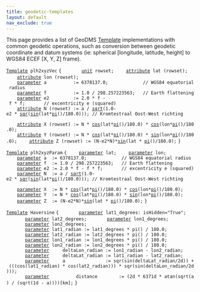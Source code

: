```yaml
---
title: geodetic-templates
layout: default
nav_exclude: true
---
```

This page provides a list of GeoDMS [Template](Template "wikilink")
implementations with common geodetic operations, such as conversion
between geodetic coordinate and datum systems (ie: spherical
\[longitude, latitude, height\] to WGS84 ECEF \[X, Y, Z\] frame).

[`Template`](Template "wikilink")` plh2xyzVec`
`{   `
`    `[`unit`](unit "wikilink")<uint32>` rowset;`
`    `[`attribute`](attribute "wikilink")<float64>` lat (rowset);`
`    `[`attribute`](attribute "wikilink")<float64>` lon (rowset);`
`       `
`    `[`parameter`](parameter "wikilink")<float64>` a          := 6378137.0;             // WGS84 equatorial radius`
`    `[`parameter`](parameter "wikilink")<float64>` f          := 1.0 / 298.257223563;   // Earth flattening`
`    `[`parameter`](parameter "wikilink")<float64>` e2         := 2.0 * f - f * f;       // excentricity e (squared)`
`    `[`attribute`](attribute "wikilink")<float64>` N (rowset) := a / `[`sqrt`](sqrt "wikilink")`(1.0-e2 * `[`sqr`](sqr "wikilink")`(`[`sin`](sin "wikilink")`(lat*`[`pi`](pi "wikilink")`()/180.0))); // Kromtestraal Oost-West richting`
`       `
`    `[`attribute`](attribute "wikilink")<float64>` X (rowset) := N * `[`cos`](cos "wikilink")`(lat*`[`pi`](pi "wikilink")`()/180.0) * `[`cos`](cos "wikilink")`(lon*`[`pi`](pi "wikilink")`()/180.0);`
`    `[`attribute`](attribute "wikilink")<float64>` Y (rowset) := N * `[`cos`](cos "wikilink")`(lat*`[`pi`](pi "wikilink")`()/180.0) * `[`sin`](sin "wikilink")`(lon*`[`pi`](pi "wikilink")`()/180.0);`
`    `[`attribute`](attribute "wikilink")<float64>` Z (rowset) := (N-e2*N)*`[`sin`](sin "wikilink")`(lat * `[`pi`](pi "wikilink")`()/180.0);`
`}`

[`Template`](Template "wikilink")` plh2xyzParam`
`{`
`    `[`parameter`](parameter "wikilink")<float64>` lat;`
`    `[`parameter`](parameter "wikilink")<float64>` lon;`
`       `
`    `[`parameter`](parameter "wikilink")<float64>` a  := 6378137.0;             // WGS84 equatorial radius`
`    `[`parameter`](parameter "wikilink")<float64>` f  := 1.0 / 298.257223563;   // Earth flattening`
`    `[`parameter`](parameter "wikilink")<float64>` e2 := 2.0 * f - f * f;       // excentricity e (squared)`
`    `[`parameter`](parameter "wikilink")<float64>` N  := a / `[`sqrt`](sqrt "wikilink")`(1.0-e2 * `[`sqr`](sqr "wikilink")`(`[`sin`](sin "wikilink")`(lat*`[`pi`](pi "wikilink")`()/180.0))); // Kromtestraal Oost-West richting`
`       `
`    `[`parameter`](parameter "wikilink")<float64>` X  := N * `[`cos`](cos "wikilink")`(lat*`[`pi`](pi "wikilink")`()/180.0) * `[`cos`](cos "wikilink")`(lon*`[`pi`](pi "wikilink")`()/180.0);`
`    `[`parameter`](parameter "wikilink")<float64>` Y  := N * `[`cos`](cos "wikilink")`(lat*`[`pi`](pi "wikilink")`()/180.0) * `[`sin`](sin "wikilink")`(lon*`[`pi`](pi "wikilink")`()/180.0);`
`    `[`parameter`](parameter "wikilink")<float64>` Z  := (N-e2*N)*`[`sin`](sin "wikilink")`(lat * `[`pi`](pi "wikilink")`()/180.0);`
`}`

[`Template`](Template "wikilink")` Haversine`
`{`
`       `[`parameter`](parameter "wikilink")<float64>` lat1_degrees: isHidden="True";`
`       `[`parameter`](parameter "wikilink")<float64>` lat2_degrees;`
`       `[`parameter`](parameter "wikilink")<float64>` lon1_degrees;`
`       `[`parameter`](parameter "wikilink")<float64>` lon2_degrees;`
`       `[`parameter`](parameter "wikilink")<float64>` lat1_radian := lat1_degrees * pi() / 180.0;`
`       `[`parameter`](parameter "wikilink")<float64>` lat2_radian := lat2_degrees * pi() / 180.0;`
`       `[`parameter`](parameter "wikilink")<float64>` lon1_radian := lon1_degrees * pi() / 180.0;`
`       `[`parameter`](parameter "wikilink")<float64>` lon2_radian := lon2_degrees * pi() / 180.0;`
`       `[`parameter`](parameter "wikilink")<float64>`     deltaLon_radian := lon1_radian - lon2_radian;`
`       `[`parameter`](parameter "wikilink")<float64>`     deltaLat_radian := lat1_radian - lat2_radian;`
`       `[`parameter`](parameter "wikilink")<float64>`     a               := sqr(sin(deltaLat_radian/2d)) + (((cos(lat1_radian) * cos(lat2_radian))) * sqr(sin(deltaLon_radian/2d)));`
`       `[`parameter`](parameter "wikilink")<km>`          distance        := (2d * 6371d * atan(sqrt(a) / (sqrt(1d - a))))[km];`
`}`